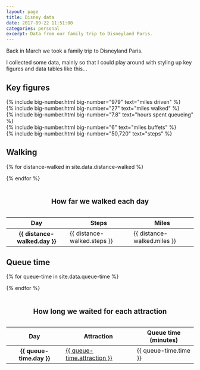 ```yaml
---
layout: page   
title: Disney data
date: 2017-09-22 11:51:00  
categories: personal
excerpt: Data from our family trip to Disneyland Paris.
---
```


Back in March we took a family trip to Disneyland Paris.

I collected some data, mainly so that I could play around with styling up key figures and data tables like this...

## Key figures

<div class="flex-grid">
  <div class="flex-grid__col flex-grid__col--half">
  {% include big-number.html
    big-number="979"
    text="miles driven"
  %}
  </div>
  <div class="flex-grid__col flex-grid__col--half">
  {% include big-number.html
    big-number="27"
    text="miles walked"
  %}
  </div>
  <div class="flex-grid__col flex-grid__col--half">
  {% include big-number.html
    big-number="7.8"
    text="hours spent queueing"
  %}
  </div>
  <div class="flex-grid__col flex-grid__col--half">
  {% include big-number.html
    big-number="6"
    text="miles buffets"
  %}
  </div>
  <div class="flex-grid__col">
  {% include big-number.html
    big-number="50,720"
    text="steps"
  %}
  </div>
</div>

## Walking

<table>

<caption><h3>How far we walked each day</h3></caption>

<thead>

<tr>
<th scope="col">Day</th>
<th scope="col" class="cell--right">Steps</th>
<th scope="col" class="cell--right">Miles</th>
</tr>

</thead>

<tbody>

{% for distance-walked in site.data.distance-walked %}
<tr>
<th scope="row">{{ distance-walked.day }}</th>
<td class="cell--right">{{ distance-walked.steps }}</td>
<td class="cell--right">{{ distance-walked.miles }}</td>
</tr>
{% endfor %}

</tbody>

</table>

## Queue time

<table>

<caption><h3>How long we waited for each attraction</h3></caption>

<thead>

<tr>
<th scope="col">Day</th>
<th scope="col">Attraction</th>
<th scope="col" class="cell--right">Queue time (minutes)</th>
</tr>

</thead>

<tbody>


{% for queue-time in site.data.queue-time %}
<tr>
<th scope="row">{{ queue-time.day }}</th>
<td><a href="{{ queue-time.attraction-url }}">{{ queue-time.attraction }}</a></td>
<td class="cell--right">{{ queue-time.time }}</td>
</tr>
{% endfor %}


</tbody>

</table>
